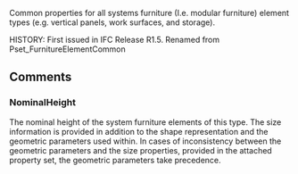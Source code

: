 Common properties for all systems furniture (I.e. modular furniture) element types (e.g. vertical panels, work surfaces, and storage).

<!-- end of short definition -->
 HISTORY: First issued in IFC Release R1.5. Renamed from Pset_FurnitureElementCommon


## Comments

### NominalHeight

The nominal height of the system furniture elements of this type. The size information is provided in addition to the shape representation and the geometric parameters used within. In cases of inconsistency between the geometric parameters and the size properties, provided in the attached property set, the geometric parameters take precedence.

